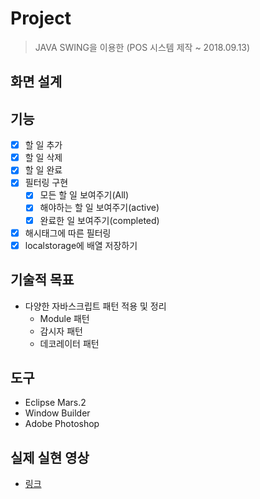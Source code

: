 # Project
> JAVA SWING을 이용한 (POS 시스템 제작 ~ 2018.09.13)
## 화면 설계

## 기능
- [x] 할 일 추가
- [x] 할 일 삭제
- [x] 할 일 완료
- [x] 필터링 구현
    - [x] 모든 할 일 보여주기(All)
    - [x] 해야하는 할 일 보여주기(active)
    - [x] 완료한 일 보여주기(completed)
- [x] 해시태그에 따른 필터링
- [x] localstorage에 배열 저장하기

## 기술적 목표
- 다양한 자바스크립트 패턴 적용 및 정리
    - Module 패턴
    - 감시자 패턴
    - 데코레이터 패턴

## 도구
- Eclipse Mars.2
- Window Builder
- Adobe Photoshop

## 실제 실현 영상
- [링크](https://www.youtube.com/watch?v=AEOrSamECMQ)

